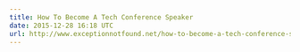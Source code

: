 ```yaml
---
title: How To Become A Tech Conference Speaker
date: 2015-12-28 16:18 UTC
url: http://www.exceptionnotfound.net/how-to-become-a-tech-conference-speaker/
---
```



